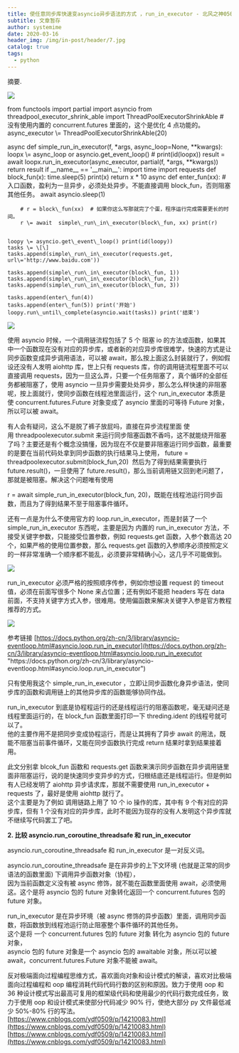```yaml
---
title: 使任意同步库快速变asyncio异步语法的方式 ，run_in_executor - 北风之神0509 - 博客园
subtitle: 文章暂存
author: systemime
date: 2020-03-16
header_img: /img/in-post/header/7.jpg
catalog: true
tags:
  - python
---
```

摘要.

<!-- more -->
![](https://common.cnblogs.com/images/copycode.gif)

from functools import partial import asyncio from threadpool_executor_shrink_able import ThreadPoolExecutorShrinkAble  # 没有使用内置的 concurrent.futures 里面的，这个是优化 4 点功能的。
 async_executor \\= ThreadPoolExecutorShrinkAble(20)

async def simple_run_in_executor(f, \*args, async_loop=None, \*\*kwargs):
    loopx \\= async_loop or asyncio.get_event_loop() # print(id(loopx))
    result = await loopx.run_in_executor(async_executor, partial(f, \*args, \*\*kwargs)) return result if \_\_name\_\_ == '\_\_main\_\_': import time import requests def block_fun(x):
        time.sleep(5) print(x) return x \* 10 async def enter_fun(xx):  # 入口函数，盈利为一旦异步，必须处处异步。不能直接调用 block_fun，否则阻塞其他任务。
        await asyncio.sleep(1)  

        # r = block\_fun(xx)  # 如果你这么写那就完了个蛋，程序运行完成需要更长的时间。
        r \= await  simple\_run\_in\_executor(block\_fun, xx) print(r)


    loopy \= asyncio.get\_event\_loop() print(id(loopy))
    tasks \= \[\]
    tasks.append(simple\_run\_in\_executor(requests.get, url\='http://www.baidu.com'))

    tasks.append(simple\_run\_in\_executor(block\_fun, 1))
    tasks.append(simple\_run\_in\_executor(block\_fun, 2))
    tasks.append(simple\_run\_in\_executor(block\_fun, 3))

    tasks.append(enter\_fun(4))
    tasks.append(enter\_fun(5)) print('开始')
    loopy.run\_until\_complete(asyncio.wait(tasks)) print('结束')

![](https://common.cnblogs.com/images/copycode.gif)

使用 asyncio 时候，一个调用链流程包括了 5 个 阻塞 io 的方法或函数，如果其中一个函数现在没有对应的异步库，或者新的对应异步库很难学，快速的方式是让同步函数变成异步调用语法，可以被 await，那么按上面这么封装就行了，例如假设还没有人发明 aiohttp 库，世上只有 requests 库，你的调用链流程里面不可以直接调用 requests，因为一旦这么弄，只要一个任务阻塞了，真个循环的全部任务都被阻塞了，使用 asyncio 一旦异步需要处处异步，那么怎么样快速的非阻塞呢，按上面就行，使同步函数在线程池里面运行，这个 run_in_executor 本质是使 concurrent.futures.Future 对象变成了 asyncio 里面的可等待 Future 对象，所以可以被 await。

有人会有疑问，这么不是脱了裤子放屁吗，直接在异步流程里面 使用 threadpoolexecutor.submit 来运行同步阻塞函数不香吗，这不就能绕开阻塞了吗？主要还是有个概念没搞懂，因为现在不仅是要非阻塞运行同步函数，最重要的是要在当前代码处拿到同步函数的执行结果马上使用， future = threadpoolexecutor.submit(block_fun,20)  然后为了得到结果需要执行 future.result()，一旦使用了 future.result()，那么当前调用链又回到老问题了，那就是被阻塞。解决这个问题唯有使用  

r = await  simple_run_in_executor(block_fun, 20)，既能在线程池运行同步函数，而且为了得到结果不至于阻塞事件循环。

还有一点是为什么不使用官方的 loop.run_in_executor，而是封装了一个 simple_run_in_executor 东西呢，主要是因为 内置的 run_in_executor 方法，不接受关键字参数，只能接受位置参数，例如 requests.get 函数，入参个数高达 20 个，如果严格的使用位置参数，那么 requests.get 函数的入参顺序必须按照定义的一样非常准确一个顺序都不能乱，必须要非常精确小心，这几乎不可能做到。

![](https://img2020.cnblogs.com/blog/1108990/202012/1108990-20201230101542021-272733335.png)

run_in_executor 必须严格的按照顺序传参，例如你想设置 request 的 timeout 值，必须在前面写很多个 None 来占位置；还有例如不能把 headers 写在 data 前面，不支持关键字方式入参，很难用。使用偏函数来解决关键字入参是官方教程推荐的方式。

![](https://img2020.cnblogs.com/blog/1108990/202012/1108990-20201230101926892-2014301478.png)

参考链接  [https://docs.python.org/zh-cn/3/library/asyncio-eventloop.html#asyncio.loop.run_in_executor](https://docs.python.org/zh-cn/3/library/asyncio-eventloop.html#asyncio.loop.run_in_executor "https&#x3A;//docs.python.org/zh-cn/3/library/asyncio-eventloop.html#asyncio.loop.run_in_executor")

只有使用我这个 simple_run_in_executor ，立即让同步函数化身异步语法，使同步库的函数和调用链上的其他异步库的函数能够协同作战。

run_in_executor 到底是协程程运行的还是线程运行的阻塞函数呢，毫无疑问还是线程里面运行的，在 block_fun 函数里面打印一下 threding.ident 的线程号就可以了。  
他的主要作用不是把同步变成协程运行，而是让其拥有了异步 await 的用法，既能不阻塞当前事件循环，又能在同步函数执行完成 return 结果时拿到结果接着用。

此文分别拿 blcok_fun 函数和 requests.get 函数来演示同步函数在异步调用链里面非阻塞运行，说的是快速同步变异步的方式，归根结底还是线程运行。但是例如有人已经发明了 aiohttp 异步请求库，那就不需要使用 run_in_executor  + requests 了，最好是使用 aiohttp 就行了。  
这个主要是为了例如 调用链路上用了 10 个 io 操作的库，其中有 9 个有对应的异步库，但有 1 个没有对应的异步库，此时不能因为现存的没有人发明这个异步库就不继续写代码罢工了吧。

**2. 比较 asyncio.run_coroutine_threadsafe 和 run_in_executor**

asyncio.run_coroutine_threadsafe 和 run_in_executor 是一对反义词。

asyncio.run_coroutine_threadsafe 是在非异步的上下文环境 (也就是正常的同步语法的函数里面) 下调用异步函数对象（协程），  
因为当前函数定义没有被 async 修饰，就不能在函数里面使用 await，必须使用这。这个是将 asyncio 包的 future 对象转化返回一个 concurrent.futures 包的 future 对象。

run_in_executor 是在异步环境（被 async 修饰的异步函数）里面，调用同步函数，将函数放到线程池运行防止阻塞整个事件循环的其他任务。  
这个是将 一个 concurrent.futures 包的 future 对象 转化为 asyncio 包的 future 对象，  
asyncio 包的 future 对象是一个 asyncio 包的 awaitable 对象，所以可以被 await，concurrent.futures.Future 对象不能被 await。

反对极端面向过程编程思维方式，喜欢面向对象和设计模式的解读，喜欢对比极端面向过程编程和 oop 编程消耗代码代码行数的区别和原因。致力于使用 oop 和 36 种设计模式写出最高可复用的框架级代码和使用最少的代码行数完成任务，致力于使用 oop 和设计模式来使部分代码减少 90% 行，使绝大部分 py 文件最低减少 50%-80% 行的写法。 
 [https://www.cnblogs.com/ydf0509/p/14210083.html](https://www.cnblogs.com/ydf0509/p/14210083.html) 
 [https://www.cnblogs.com/ydf0509/p/14210083.html](https://www.cnblogs.com/ydf0509/p/14210083.html)
